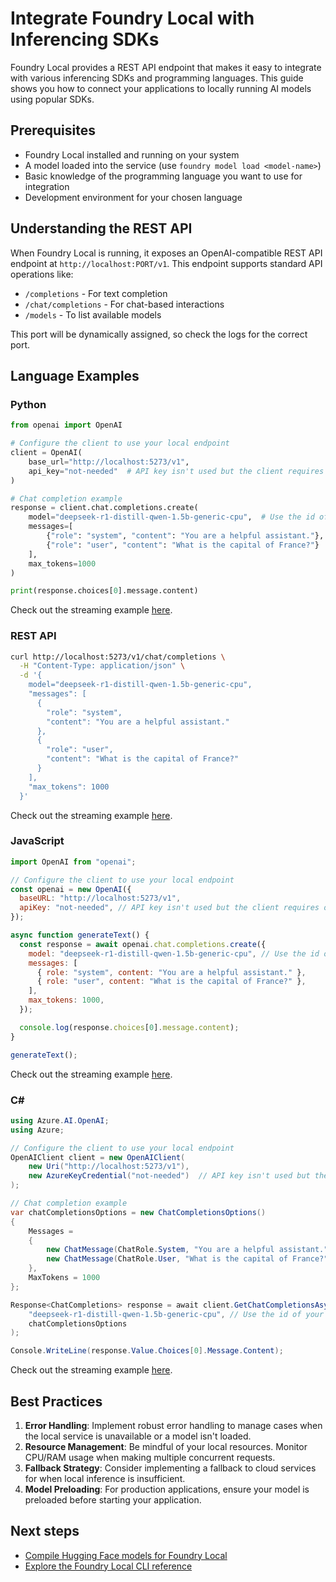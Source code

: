 # Integrate Foundry Local with Inferencing SDKs

Foundry Local provides a REST API endpoint that makes it easy to integrate with various inferencing SDKs and programming languages. This guide shows you how to connect your applications to locally running AI models using popular SDKs.

## Prerequisites

- Foundry Local installed and running on your system
- A model loaded into the service (use `foundry model load <model-name>`)
- Basic knowledge of the programming language you want to use for integration
- Development environment for your chosen language

## Understanding the REST API

When Foundry Local is running, it exposes an OpenAI-compatible REST API endpoint at `http://localhost:PORT/v1`. This endpoint supports standard API operations like:

- `/completions` - For text completion
- `/chat/completions` - For chat-based interactions
- `/models` - To list available models

This port will be dynamically assigned, so check the logs for the correct port.

## Language Examples

### Python

```python
from openai import OpenAI

# Configure the client to use your local endpoint
client = OpenAI(
    base_url="http://localhost:5273/v1",
    api_key="not-needed"  # API key isn't used but the client requires one
)

# Chat completion example
response = client.chat.completions.create(
    model="deepseek-r1-distill-qwen-1.5b-generic-cpu",  # Use the id of your loaded model, found in 'foundry service ps'
    messages=[
        {"role": "system", "content": "You are a helpful assistant."},
        {"role": "user", "content": "What is the capital of France?"}
    ],
    max_tokens=1000
)

print(response.choices[0].message.content)
```

Check out the streaming example [here](../includes/integrate-examples/python.md).

### REST API

```bash
curl http://localhost:5273/v1/chat/completions \
  -H "Content-Type: application/json" \
  -d '{
    model="deepseek-r1-distill-qwen-1.5b-generic-cpu",
    "messages": [
      {
        "role": "system",
        "content": "You are a helpful assistant."
      },
      {
        "role": "user",
        "content": "What is the capital of France?"
      }
    ],
    "max_tokens": 1000
  }'
```

Check out the streaming example [here](../includes/integrate-examples/rest.md).

### JavaScript

```javascript
import OpenAI from "openai";

// Configure the client to use your local endpoint
const openai = new OpenAI({
  baseURL: "http://localhost:5273/v1",
  apiKey: "not-needed", // API key isn't used but the client requires one
});

async function generateText() {
  const response = await openai.chat.completions.create({
    model: "deepseek-r1-distill-qwen-1.5b-generic-cpu", // Use the id of your loaded model, found in 'foundry service ps'
    messages: [
      { role: "system", content: "You are a helpful assistant." },
      { role: "user", content: "What is the capital of France?" },
    ],
    max_tokens: 1000,
  });

  console.log(response.choices[0].message.content);
}

generateText();
```

Check out the streaming example [here](../includes/integrate-examples/javascript.md).

### C#

```csharp
using Azure.AI.OpenAI;
using Azure;

// Configure the client to use your local endpoint
OpenAIClient client = new OpenAIClient(
    new Uri("http://localhost:5273/v1"),
    new AzureKeyCredential("not-needed")  // API key isn't used but the client requires one
);

// Chat completion example
var chatCompletionsOptions = new ChatCompletionsOptions()
{
    Messages =
    {
        new ChatMessage(ChatRole.System, "You are a helpful assistant."),
        new ChatMessage(ChatRole.User, "What is the capital of France?")
    },
    MaxTokens = 1000
};

Response<ChatCompletions> response = await client.GetChatCompletionsAsync(
    "deepseek-r1-distill-qwen-1.5b-generic-cpu", // Use the id of your loaded model, found in 'foundry service ps'
    chatCompletionsOptions
);

Console.WriteLine(response.Value.Choices[0].Message.Content);
```

Check out the streaming example [here](../includes/integrate-examples/csharp.md).

## Best Practices

1. **Error Handling**: Implement robust error handling to manage cases when the local service is unavailable or a model isn't loaded.
2. **Resource Management**: Be mindful of your local resources. Monitor CPU/RAM usage when making multiple concurrent requests.
3. **Fallback Strategy**: Consider implementing a fallback to cloud services for when local inference is insufficient.
4. **Model Preloading**: For production applications, ensure your model is preloaded before starting your application.

## Next steps

- [Compile Hugging Face models for Foundry Local](./compile-models-for-foundry-local.md)
- [Explore the Foundry Local CLI reference](../reference/reference-cli.md)

